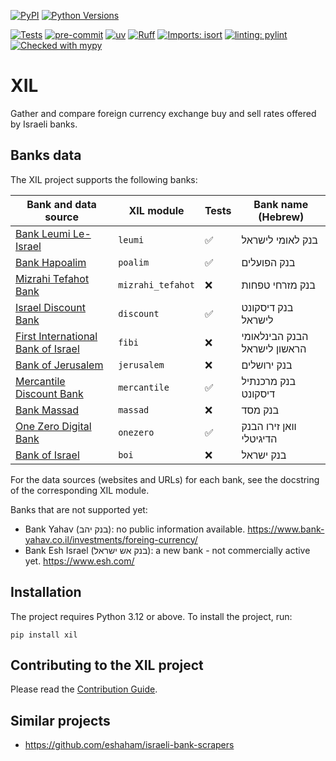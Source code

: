[![PyPI](https://img.shields.io/pypi/v/xil)](https://pypi.org/project/xil/#history)
[![Python Versions](https://img.shields.io/pypi/pyversions/xil)](https://pypi.org/project/xil/)

[![Tests](https://github.com/jond01/xil/actions/workflows/tests.yml/badge.svg)](https://github.com/jond01/xil/actions/workflows/tests.yml)
[![pre-commit](https://img.shields.io/badge/pre--commit-enabled-brightgreen?logo=pre-commit)](https://github.com/pre-commit/pre-commit)
[![uv](https://img.shields.io/endpoint?url=https://raw.githubusercontent.com/astral-sh/uv/main/assets/badge/v0.json)](https://github.com/astral-sh/uv)
[![Ruff](https://img.shields.io/endpoint?url=https://raw.githubusercontent.com/charliermarsh/ruff/main/assets/badge/v2.json)](https://github.com/charliermarsh/ruff)
[![Imports: isort](https://img.shields.io/badge/%20imports-isort-%231674b1?style=flat&labelColor=ef8336)](https://pycqa.github.io/isort/)
[![linting: pylint](https://img.shields.io/badge/linting-pylint-yellowgreen)](https://github.com/PyCQA/pylint)
[![Checked with mypy](https://www.mypy-lang.org/static/mypy_badge.svg)](https://mypy-lang.org/)

# XIL

Gather and compare foreign currency exchange buy and sell rates offered by Israeli
banks.

## Banks data

The XIL project supports the following banks:

| Bank and data source                                                                                                                                       | XIL module        | Tests              | Bank name (Hebrew)           |
|------------------------------------------------------------------------------------------------------------------------------------------------------------|-------------------|--------------------|------------------------------|
| [Bank Leumi Le-Israel](https://www.leumi.co.il/Lobby/currency_rates/40806/)                                                                                | `leumi`           | :white_check_mark: | בנק לאומי לישראל             |
| [Bank Hapoalim](https://www.bankhapoalim.co.il/he/foreign-currency/exchange-rates)                                                                         | `poalim`          | :white_check_mark: | בנק הפועלים                  |
| [Mizrahi Tefahot Bank](https://www.mizrahi-tefahot.co.il/brokerage/currancyexchange/)                                                                      | `mizrahi_tefahot` | :x:                | בנק מזרחי טפחות              |
| [Israel Discount Bank](https://www.discountbank.co.il/private/general-information/foreign-currency-transfers/exchange-rates/)                              | `discount`        | :white_check_mark: | בנק דיסקונט לישראל           |
| [First International Bank of Israel](https://www.fibi.co.il/wps/portal/FibiMenu/Marketing/Private/ForeignCurrency/Trade/Rates)                             | `fibi`            | :x:                | הבנק הבינלאומי הראשון לישראל |
| [Bank of Jerusalem](https://www.bankjerusalem.co.il/capital-market/rates)                                                                                  | `jerusalem`       | :x:                | בנק ירושלים                  |
| [Mercantile Discount Bank](https://www.mercantile.co.il/en/private/foregin-currency/exchange-rates/)                                                       | `mercantile`      | :white_check_mark: | בנק מרכנתיל דיסקונט          |
| [Bank Massad](https://www.bankmassad.co.il/wps/portal/FibiMenu/Marketing/Private/ForeignCurrency/ForexOnline/Rates)                                        | `massad`          | :x:                | בנק מסד                      |
| [One Zero Digital Bank](https://www.onezerobank.com/currencies/)                                                                                           | `onezero`         | :white_check_mark: | וואן זירו הבנק הדיגיטלי      |
| [Bank of Israel](https://www.boi.org.il/roles/markets/%D7%A9%D7%A2%D7%A8%D7%99-%D7%97%D7%9C%D7%99%D7%A4%D7%99%D7%9F-%D7%99%D7%A6%D7%99%D7%92%D7%99%D7%9D/) | `boi`             | :x:                | בנק ישראל                    |

For the data sources (websites and URLs) for each bank, see the docstring of the
corresponding XIL module.

Banks that are not supported yet:

- Bank Yahav (בנק יהב): no public information available.
  https://www.bank-yahav.co.il/investments/foreing-currency/
- Bank Esh Israel (בנק אש ישראל): a new bank - not commercially active yet.
  https://www.esh.com/

## Installation

The project requires Python 3.12 or above. To install the project, run:

```shell
pip install xil
```

## Contributing to the XIL project

Please read the [Contribution Guide](https://github.com/jond01/xil/blob/main/CONTRIBUTING.md).

## Similar projects

* https://github.com/eshaham/israeli-bank-scrapers
